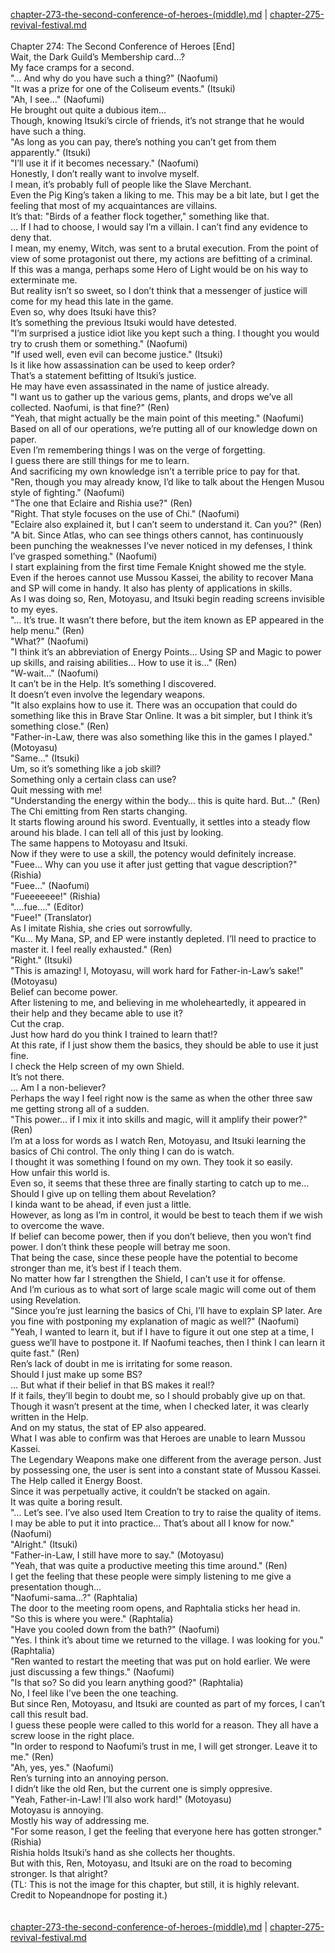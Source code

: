 [chapter-273-the-second-conference-of-heroes-(middle).md](./chapter-273-the-second-conference-of-heroes-(middle).md) | [chapter-275-revival-festival.md](./chapter-275-revival-festival.md) <br/>
<br/>
Chapter 274: The Second Conference of Heroes [End]<br/>
Wait, the Dark Guild’s Membership card…?<br/>
My face cramps for a second.<br/>
"… And why do you have such a thing?" (Naofumi)<br/>
"It was a prize for one of the Coliseum events." (Itsuki)<br/>
"Ah, I see…" (Naofumi)<br/>
He brought out quite a dubious item…<br/>
Though, knowing Itsuki’s circle of friends, it’s not strange that he would have such a thing.<br/>
"As long as you can pay, there’s nothing you can’t get from them apparently." (Itsuki)<br/>
"I’ll use it if it becomes necessary." (Naofumi)<br/>
Honestly, I don’t really want to involve myself.<br/>
I mean, it’s probably full of people like the Slave Merchant.<br/>
Even the Pig King’s taken a liking to me. This may be a bit late, but I get the feeling that most of my acquaintances are villains.<br/>
It’s that: "Birds of a feather flock together," something like that.<br/>
… If I had to choose, I would say I’m a villain. I can’t find any evidence to deny that.<br/>
I mean, my enemy, Witch, was sent to a brutal execution. From the point of view of some protagonist out there, my actions are befitting of a criminal.<br/>
If this was a manga, perhaps some Hero of Light would be on his way to exterminate me.<br/>
But reality isn’t so sweet, so I don’t think that a messenger of justice will come for my head this late in the game.<br/>
Even so, why does Itsuki have this?<br/>
It’s something the previous Itsuki would have detested.<br/>
"I’m surprised a justice idiot like you kept such a thing. I thought you would try to crush them or something." (Naofumi)<br/>
"If used well, even evil can become justice." (Itsuki)<br/>
Is it like how assassination can be used to keep order?<br/>
That’s a statement befitting of Itsuki’s justice.<br/>
He may have even assassinated in the name of justice already.<br/>
"I want us to gather up the various gems, plants, and drops we’ve all collected. Naofumi, is that fine?" (Ren)<br/>
"Yeah, that might actually be the main point of this meeting." (Naofumi)<br/>
Based on all of our operations, we’re putting all of our knowledge down on paper.<br/>
Even I’m remembering things I was on the verge of forgetting.<br/>
I guess there are still things for me to learn.<br/>
And sacrificing my own knowledge isn’t a terrible price to pay for that.<br/>
"Ren, though you may already know, I’d like to talk about the Hengen Musou style of fighting." (Naofumi)<br/>
"The one that Eclaire and Rishia use?" (Ren)<br/>
"Right. That style focuses on the use of Chi." (Naofumi)<br/>
"Eclaire also explained it, but I can’t seem to understand it. Can you?" (Ren)<br/>
"A bit. Since Atlas, who can see things others cannot, has continuously been punching the weaknesses I’ve never noticed in my defenses, I think I’ve grasped something." (Naofumi)<br/>
I start explaining from the first time Female Knight showed me the style. Even if the heroes cannot use Mussou Kassei, the ability to recover Mana and SP will come in handy. It also has plenty of applications in skills.<br/>
As I was doing so, Ren, Motoyasu, and Itsuki begin reading screens invisible to my eyes.<br/>
"… It’s true. It wasn’t there before, but the item known as EP appeared in the help menu." (Ren)<br/>
"What?" (Naofumi)<br/>
"I think it’s an abbreviation of Energy Points… Using SP and Magic to power up skills, and raising abilities… How to use it is…" (Ren)<br/>
"W-wait…" (Naofumi)<br/>
It can’t be in the Help. It’s something I discovered.<br/>
It doesn’t even involve the legendary weapons.<br/>
"It also explains how to use it. There was an occupation that could do something like this in Brave Star Online. It was a bit simpler, but I think it’s something close." (Ren)<br/>
"Father-in-Law, there was also something like this in the games I played." (Motoyasu)<br/>
"Same…" (Itsuki)<br/>
Um, so it’s something like a job skill?<br/>
Something only a certain class can use?<br/>
Quit messing with me!<br/>
"Understanding the energy within the body… this is quite hard. But…" (Ren)<br/>
The Chi emitting from Ren starts changing.<br/>
It starts flowing around his sword. Eventually, it settles into a steady flow around his blade. I can tell all of this just by looking.<br/>
The same happens to Motoyasu and Itsuki.<br/>
Now if they were to use a skill, the potency would definitely increase.<br/>
"Fuee… Why can you use it after just getting that vague description?" (Rishia)<br/>
"Fuee…" (Naofumi)<br/>
"Fueeeeeee!" (Rishia)<br/>
"….fue…." (Editor)<br/>
"Fuee!" (Translator)<br/>
As I imitate Rishia, she cries out sorrowfully.<br/>
"Ku… My Mana, SP, and EP were instantly depleted. I’ll need to practice to master it. I feel really exhausted." (Ren)<br/>
"Right." (Itsuki)<br/>
"This is amazing! I, Motoyasu, will work hard for Father-in-Law’s sake!" (Motoyasu)<br/>
Belief can become power.<br/>
After listening to me, and believing in me wholeheartedly, it appeared in their help and they became able to use it?<br/>
Cut the crap.<br/>
Just how hard do you think I trained to learn that!?<br/>
At this rate, if I just show them the basics, they should be able to use it just fine.<br/>
I check the Help screen of my own Shield.<br/>
It’s not there.<br/>
… Am I a non-believer?<br/>
Perhaps the way I feel right now is the same as when the other three saw me getting strong all of a sudden.<br/>
"This power… if I mix it into skills and magic, will it amplify their power?" (Ren)<br/>
I’m at a loss for words as I watch Ren, Motoyasu, and Itsuki learning the basics of Chi control. The only thing I can do is watch.<br/>
I thought it was something I found on my own. They took it so easily.<br/>
How unfair this world is.<br/>
Even so, it seems that these three are finally starting to catch up to me…<br/>
Should I give up on telling them about Revelation?<br/>
I kinda want to be ahead, if even just a little.<br/>
However, as long as I’m in control, it would be best to teach them if we wish to overcome the wave.<br/>
If belief can become power, then if you don’t believe, then you won’t find power. I don’t think these people will betray me soon.<br/>
That being the case, since these people have the potential to become stronger than me, it’s best if I teach them.<br/>
No matter how far I strengthen the Shield, I can’t use it for offense.<br/>
And I’m curious as to what sort of large scale magic will come out of them using Revelation.<br/>
"Since you’re just learning the basics of Chi, I’ll have to explain SP later. Are you fine with postponing my explanation of magic as well?" (Naofumi)<br/>
"Yeah, I wanted to learn it, but if I have to figure it out one step at a time, I guess we’ll have to postpone it. If Naofumi teaches, then I think I can learn it quite fast." (Ren)<br/>
Ren’s lack of doubt in me is irritating for some reason.<br/>
Should I just make up some BS?<br/>
… But what if their belief in that BS makes it real!?<br/>
If it fails, they’ll begin to doubt me, so I should probably give up on that.<br/>
Though it wasn’t present at the time, when I checked later, it was clearly written in the Help.<br/>
And on my status, the stat of EP also appeared.<br/>
What I was able to confirm was that Heroes are unable to learn Mussou Kassei.<br/>
The Legendary Weapons make one different from the average person. Just by possessing one, the user is sent into a constant state of Mussou Kassei.<br/>
The Help called it Energy Boost.<br/>
Since it was perpetually active, it couldn’t be stacked on again.<br/>
It was quite a boring result.<br/>
"… Let’s see. I’ve also used Item Creation to try to raise the quality of items. I may be able to put it into practice… That’s about all I know for now." (Naofumi)<br/>
"Alright." (Itsuki)<br/>
"Father-in-Law, I still have more to say." (Motoyasu)<br/>
"Yeah, that was quite a productive meeting this time around." (Ren)<br/>
I get the feeling that these people were simply listening to me give a presentation though…<br/>
"Naofumi-sama…?" (Raphtalia)<br/>
The door to the meeting room opens, and Raphtalia sticks her head in.<br/>
"So this is where you were." (Raphtalia)<br/>
"Have you cooled down from the bath?" (Naofumi)<br/>
"Yes. I think it’s about time we returned to the village. I was looking for you." (Raphtalia)<br/>
"Ren wanted to restart the meeting that was put on hold earlier. We were just discussing a few things." (Naofumi)<br/>
"Is that so? So did you learn anything good?" (Raphtalia)<br/>
No, I feel like I’ve been the one teaching.<br/>
But since Ren, Motoyasu, and Itsuki are counted as part of my forces, I can’t call this result bad.<br/>
I guess these people were called to this world for a reason. They all have a screw loose in the right place.<br/>
"In order to respond to Naofumi’s trust in me, I will get stronger. Leave it to me." (Ren)<br/>
"Ah, yes, yes." (Naofumi)<br/>
Ren’s turning into an annoying person.<br/>
I didn’t like the old Ren, but the current one is simply oppresive.<br/>
"Yeah, Father-in-Law! I’ll also work hard!" (Motoyasu)<br/>
Motoyasu is annoying.<br/>
Mostly his way of addressing me.<br/>
"For some reason, I get the feeling that everyone here has gotten stronger." (Rishia)<br/>
Rishia holds Itsuki’s hand as she collects her thoughts.<br/>
But with this, Ren, Motoyasu, and Itsuki are on the road to becoming stronger. Is that alright?<br/>
(TL: This is not the image for this chapter, but still, it is highly relevant. Credit to Nopeandnope for posting it.)<br/>
<br/>
<br/>
[chapter-273-the-second-conference-of-heroes-(middle).md](./chapter-273-the-second-conference-of-heroes-(middle).md) | [chapter-275-revival-festival.md](./chapter-275-revival-festival.md) <br/>
